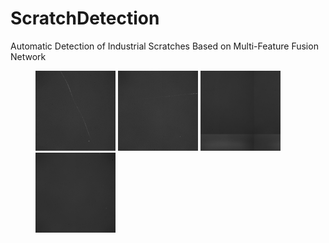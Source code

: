 # ScratchDetection

Automatic Detection of Industrial Scratches Based on Multi-Feature Fusion Network

<figure class="Four">
    <img src="https://github.com/love6tao/ScratchDetection/blob/master/GIF/image19.GIF" width="128"/>
    <img src="https://github.com/love6tao/ScratchDetection/blob/master/GIF/image20.GIF" width="128"/>
    <img src="https://github.com/love6tao/ScratchDetection/blob/master/GIF/image21.GIF" width="128"/>
    <img src="https://github.com/love6tao/ScratchDetection/blob/master/GIF/image22.GIF" width="128"/>
</figure>

